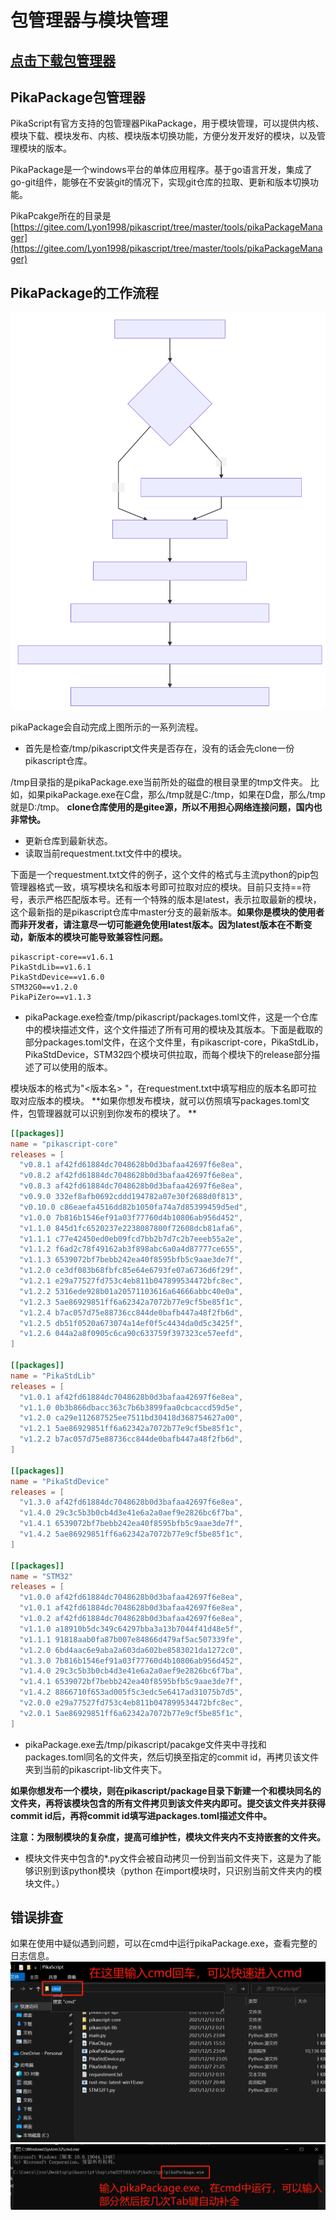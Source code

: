 # 包管理器与模块管理

## [**点击下载**包管理器](https://gitee.com/Lyon1998/pikascript/attach_files/907478/download)
## PikaPackage包管理器


PikaScript有官方支持的包管理器PikaPackage，用于模块管理，可以提供内核、模块下载、模块发布、内核、模块版本切换功能，方便分发开发好的模块，以及管理模块的版本。


PikaPackage是一个windows平台的单体应用程序。基于go语言开发，集成了go-git组件，能够在不安装git的情况下，实现git仓库的拉取、更新和版本切换功能。


PikaPcakge所在的目录是
[https://gitee.com/Lyon1998/pikascript/tree/master/tools/pikaPackageManager](https://gitee.com/Lyon1998/pikascript/tree/master/tools/pikaPackageManager)
## PikaPackage的工作流程
![](assets/59aa08a00bc1ea6d0fede3e80091f0bd.svg)

pikaPackage会自动完成上图所示的一系列流程。

- 首先是检查/tmp/pikascript文件夹是否存在，没有的话会先clone一份pikascript仓库。

/tmp目录指的是pikaPackage.exe当前所处的磁盘的根目录里的tmp文件夹。
比如，如果pikaPackage.exe在C盘，那么/tmp就是C:/tmp，如果在D盘，那么/tmp就是D:/tmp。
**clone仓库使用的是gitee源，所以不用担心网络连接问题，国内也非常快。**

- 更新仓库到最新状态。
- 读取当前requestment.txt文件中的模块。

下面是一个requestment.txt文件的例子，这个文件的格式与主流python的pip包管理器格式一致，填写模块名和版本号即可拉取对应的模块。目前只支持==符号，表示严格匹配版本号。还有一个特殊的版本是latest，表示拉取最新的模块，这个最新指的是pikascript仓库中master分支的最新版本。**如果你是模块的使用者而非开发者，请注意尽一切可能避免使用latest版本。因为latest版本在不断变动，新版本的模块可能导致兼容性问题。**
```
pikascript-core==v1.6.1
PikaStdLib==v1.6.1
PikaStdDevice==v1.6.0
STM32G0==v1.2.0
PikaPiZero==v1.1.3
```

- pikaPackage.exe检查/tmp/pikascript/packages.toml文件，这是一个仓库中的模块描述文件，这个文件描述了所有可用的模块及其版本。下面是截取的部分packages.toml文件，在这个文件里，有pikascript-core，PikaStdLib，PikaStdDevice，STM32四个模块可供拉取，而每个模块下的release部分描述了可以使用的版本。

模块版本的格式为"<版本名> <commit id>"，在requestment.txt中填写相应的版本名即可拉取对应版本的模块。
**如果你想发布模块，就可以仿照填写packages.toml文件，包管理器就可以识别到你发布的模块了。 **
```toml
[[packages]]
name = "pikascript-core"
releases = [
  "v0.8.1 af42fd61884dc7048628b0d3bafaa42697f6e8ea",
  "v0.8.2 af42fd61884dc7048628b0d3bafaa42697f6e8ea",
  "v0.8.3 af42fd61884dc7048628b0d3bafaa42697f6e8ea",
  "v0.9.0 332ef8afb0692cddd194782a07e30f2688d0f813",
  "v0.10.0 c86eaefa4516dd82b1050fa74a7d85399459d5ed",
  "v1.0.0 7b816b1546ef91a03f77760d4b10806ab956d452",
  "v1.1.0 845d1fc6520237e2238087800f72608dcb81afa6",
  "v1.1.1 c77e42450ed0eb09fcd7bb2b7d7c2b7eeeb55a2e",
  "v1.1.2 f6ad2c78f49162ab3f898abc6a0a4d87777ce655",
  "v1.1.3 6539072bf7bebb242ea40f8595bfb5c9aae3de7f",
  "v1.2.0 ce3df083b68fbfc85e64e6793fe07a6736d6f29f",
  "v1.2.1 e29a77527fd753c4eb811b047899534472bfc8ec",
  "v1.2.2 5316ede928b01a20571103616a64666abbc40e0a",
  "v1.2.3 5ae86929851ff6a62342a7072b77e9cf5be85f1c",
  "v1.2.4 b7ac057d75e88736cc844de0bafb447a48f2fb6d",
  "v1.2.5 db51f0520a673074a14ef0f5c4434da0d5c3425f",
  "v1.2.6 044a2a8f0905c6ca90c633759f397323ce57eefd",
]

[[packages]]
name = "PikaStdLib"
releases = [
  "v1.0.1 af42fd61884dc7048628b0d3bafaa42697f6e8ea",
  "v1.1.0 0b3b866dbacc363c7b6b3899faa0cbcaccd59d5e",
  "v1.2.0 ca29e112687525ee7511bd30418d368754627a00",
  "v1.2.1 5ae86929851ff6a62342a7072b77e9cf5be85f1c",
  "v1.2.2 b7ac057d75e88736cc844de0bafb447a48f2fb6d",
]

[[packages]]
name = "PikaStdDevice"
releases = [
  "v1.3.0 af42fd61884dc7048628b0d3bafaa42697f6e8ea",
  "v1.4.0 29c3c5b3b0cb4d3e41e6a2a0aef9e2826bc6f7ba",
  "v1.4.1 6539072bf7bebb242ea40f8595bfb5c9aae3de7f",
  "v1.4.2 5ae86929851ff6a62342a7072b77e9cf5be85f1c",
]

[[packages]]
name = "STM32"
releases = [
  "v1.0.0 af42fd61884dc7048628b0d3bafaa42697f6e8ea",
  "v1.0.1 af42fd61884dc7048628b0d3bafaa42697f6e8ea",
  "v1.0.2 af42fd61884dc7048628b0d3bafaa42697f6e8ea",
  "v1.1.0 a18910b5dc349c64297bba3a13b7044f41d48e5f",
  "v1.1.1 91818aab0fa87b007e84866d479af5ac507339fe",
  "v1.2.0 6bd4aac6e9aba2a603da602be8583021da1272c0",
  "v1.3.0 7b816b1546ef91a03f77760d4b10806ab956d452",
  "v1.4.0 29c3c5b3b0cb4d3e41e6a2a0aef9e2826bc6f7ba",
  "v1.4.1 6539072bf7bebb242ea40f8595bfb5c9aae3de7f",
  "v1.4.2 8866710f653ad005f5c3edc5e6417ad31075b7d5",
  "v2.0.0 e29a77527fd753c4eb811b047899534472bfc8ec",
  "v2.0.1 5ae86929851ff6a62342a7072b77e9cf5be85f1c",
]
```

- pikaPackage.exe去/tmp/pikascript/pacakge文件夹中寻找和packages.toml同名的文件夹，然后切换至指定的commit id，再拷贝该文件夹到当前的pikascript-lib文件夹下。

**如果你想发布一个模块，则在pikascript/package目录下新建一个和模块同名的文件夹，再将该模块包含的所有文件拷贝到该文件夹内即可。提交该文件夹并获得commit id后，再将commit id填写进packages.toml描述文件中。**


**注意：为限制模块的复杂度，提高可维护性，模块文件夹内不支持嵌套的文件夹。**

- 模块文件夹中包含的*.py文件会被自动拷贝一份到当前文件夹下，这是为了能够识别到该python模块（python 在import模块时，只识别当前文件夹内的模块文件。）
  
## 错误排查


如果在使用中疑似遇到问题，可以在cmd中运行pikaPackage.exe，查看完整的日志信息。
![image.png](assets/1639382545595-8a1bdb35-f995-4fc2-a23d-f60b0d3cc9aa.png)
![image.png](assets/1639382594452-b9ab5fa4-3712-4852-8ce0-42cee9345ac9.png)
